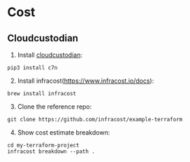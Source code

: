 # Cost

## Cloudcustodian

1. Install [cloudcustodian](https://cloudcustodian.io/getting-started):
```
pip3 install c7n
```

2. Install infracost(https://www.infracost.io/docs):
```
brew install infracost
```

3. Clone the reference repo:

```
git clone https://github.com/infracost/example-terraform
```
4. Show cost estimate breakdown:
```
cd my-terraform-project
infracost breakdown --path .
```
